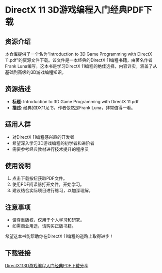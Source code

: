 # DirectX 11 3D游戏编程入门经典PDF下载

## 资源介绍

本仓库提供了一个名为“Introduction to 3D Game Programming with DirectX 11.pdf”的资源文件下载。该文件是一本经典的DirectX 11编程书籍，由著名作者Frank Luna编写。这本书是学习DirectX 11编程的绝佳选择，内容详实，涵盖了从基础到高级的3D游戏编程知识。

## 资源描述

- **标题**: Introduction to 3D Game Programming with DirectX 11.pdf
- **描述**: 经典的DX11龙书，作者依然是Frank Luna，非常值得一看。

## 适用人群

- 对DirectX 11编程感兴趣的开发者
- 希望深入学习3D游戏编程的初学者和进阶者
- 需要参考经典教材进行技术提升的程序员

## 使用说明

1. 点击下载按钮获取PDF文件。
2. 使用PDF阅读器打开文件，开始学习。
3. 建议结合实际项目进行练习，以加深理解。

## 注意事项

- 请尊重版权，仅用于个人学习和研究。
- 如需商业用途，请购买正版书籍。

希望这本书能帮助你在DirectX 11编程的道路上取得进步！

## 下载链接

[DirectX113D游戏编程入门经典PDF下载分享](https://pan.quark.cn/s/681c998bf72b)